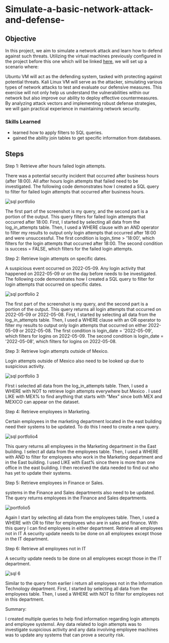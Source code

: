 # Simulate-a-basic-network-attack-and-defense-

## Objective

In this project, we aim to simulate a network attack and learn how to defend against such threats. Utilizing the virtual machines previously configured in the project before this one which will be linked <a href="">here</a>, we will set up a scenario where:

Ubuntu VM will act as the defending system, tasked with protecting against potential threats.
Kali Linux VM will serve as the attacker, simulating various types of network attacks to test and evaluate our defensive measures.
This exercise will not only help us understand the vulnerabilities within our network but also improve our ability to deploy effective countermeasures. By analyzing attack vectors and implementing robust defense strategies, we will gain practical experience in maintaining network security.



### Skills Learned

- learned how to apply filters to SQL queries.
- gained the ability join tables to get specific information from databases.
  


## Steps


Step 1:
Retrieve after hours failed login attempts.

There was a potential security incident that occurred after business hours (after 18:00). All after hours login attempts that failed need to be investigated.
The following code demonstrates how I created a SQL query to filter for failed login attempts that occurred after business hours.

![sql portfolio](https://github.com/VegaL101/computer-updates-lab/assets/166334918/d683dae1-99bd-4431-80a3-2c3ea7c36e38)

The first part of the screenshot is my query, and the second part is a portion of the output. This query filters for failed login attempts that occurred after 18:00. First, I started by selecting all data from the log_in_attempts table. Then, I used a WHERE clause with an AND operator to filter my results to output only login attempts that occurred after 18:00 and were unsuccessful. The first condition is login_time > '18:00', which filters for the login attempts that occurred after 18:00. The second condition is success = FALSE, which filters for the failed login attempts.



Step 2:
Retrieve login attempts on specific dates.

A suspicious event occurred on 2022-05-09. Any login activity that happened on 2022-05-09 or on the day before needs to be investigated.
The following code demonstrates how I created a SQL query to filter for login attempts that occurred on specific dates.

![sql portfolio 2](https://github.com/VegaL101/computer-updates-lab/assets/166334918/c76ecf2d-ceac-4d44-8bc8-9e81c966b341)

The first part of the screenshot is my query, and the second part is a portion of the output. This query returns all login attempts that occurred on 2022-05-09 or 2022-05-08. First, I started by selecting all data from the log_in_attempts table. Then, I used a WHERE clause with an OR operator to filter my results to output only login attempts that occurred on either 2022-05-09 or 2022-05-08. The first condition is login_date = '2022-05-09', which filters for logins on 2022-05-09. The second condition is login_date = '2022-05-08', which filters for logins on 2022-05-08.



Step 3:
Retrieve login attempts outside of Mexico.

Login attempts outside of Mexico also need to be looked up due to suspicious activity.

![sql portfolio 3](https://github.com/VegaL101/computer-updates-lab/assets/166334918/0249c5d3-1ebc-4e9b-86e7-e762e82732a1)

FIrst i selected all data from the log_in_attempts table. Then, I used a WHERE  with NOT to retrieve login attempts everywhere but Mexico . I used LIKE with MEX% to find anything that starts with “Mex”  since both MEX and MEXICO can appear on the dataset. 



Step 4:
Retrieve employees in Marketing.

Certain employees in the marketing department located in the east building need their systems to be updated. To do this I need to create a new query. 

![sql portfolio4](https://github.com/VegaL101/computer-updates-lab/assets/166334918/980714e7-7e94-4ac1-b61a-d12cca4a71bb)

This query returns all employees in the Marketing department in the East building. I select all data from the employees table. Then, I used a WHERE with AND to filter for employees who work in the Marketing department and in the East building. I used LIKE with East% since there is more than one office in the east building. I then received the data needed to find out who has yet to update their systems.



Step 5:
Retrieve employees in Finance or Sales.

systems in the Finance and Sales departments also need to be updated. The query returns employees in the Finance and Sales departments.

![portfolio5](https://github.com/VegaL101/computer-updates-lab/assets/166334918/03c97169-b1ee-4339-8444-faa31d408c97)

Again I start by selecting all data from the employees table. Then, I used a WHERE  with OR to filter for employees who are in sales and finance. With this query I can find employees in either department.
Retrieve all employees not in IT
A security update needs to be done on all employees except those in the IT department.



Step 6:
Retrieve all employees not in IT

A security update needs to be done on all employees except those in the IT department.

![sql 6](https://github.com/VegaL101/computer-updates-lab/assets/166334918/512b9716-6f59-431f-b031-8179db973824)


Similar to the query from earlier i return all employees not in the Information Technology department. First, I started by selecting all data from the employees table. Then, I used a WHERE  with NOT to filter for employees not in this department.


Summary:

I created multiple queries to help find information regarding login attempts and employee systemsI. Any data related to login attempts was to investigate suspicious activity and any data involving employee machines was to update any systems that can prove a security risk.








